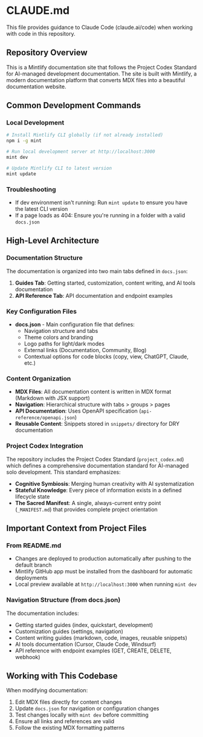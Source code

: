 # CLAUDE.md

This file provides guidance to Claude Code (claude.ai/code) when working with code in this repository.

## Repository Overview

This is a Mintlify documentation site that follows the Project Codex Standard for AI-managed development documentation. The site is built with Mintlify, a modern documentation platform that converts MDX files into a beautiful documentation website.

## Common Development Commands

### Local Development
```bash
# Install Mintlify CLI globally (if not already installed)
npm i -g mint

# Run local development server at http://localhost:3000
mint dev

# Update Mintlify CLI to latest version
mint update
```

### Troubleshooting
- If dev environment isn't running: Run `mint update` to ensure you have the latest CLI version
- If a page loads as 404: Ensure you're running in a folder with a valid `docs.json`

## High-Level Architecture

### Documentation Structure
The documentation is organized into two main tabs defined in `docs.json`:
1. **Guides Tab**: Getting started, customization, content writing, and AI tools documentation
2. **API Reference Tab**: API documentation and endpoint examples

### Key Configuration Files
- **docs.json** - Main configuration file that defines:
  - Navigation structure and tabs
  - Theme colors and branding
  - Logo paths for light/dark modes
  - External links (Documentation, Community, Blog)
  - Contextual options for code blocks (copy, view, ChatGPT, Claude, etc.)

### Content Organization
- **MDX Files**: All documentation content is written in MDX format (Markdown with JSX support)
- **Navigation**: Hierarchical structure with tabs > groups > pages
- **API Documentation**: Uses OpenAPI specification (`api-reference/openapi.json`)
- **Reusable Content**: Snippets stored in `snippets/` directory for DRY documentation

### Project Codex Integration
The repository includes the Project Codex Standard (`project_codex.md`) which defines a comprehensive documentation standard for AI-managed solo development. This standard emphasizes:
- **Cognitive Symbiosis**: Merging human creativity with AI systematization
- **Stateful Knowledge**: Every piece of information exists in a defined lifecycle state
- **The Sacred Manifest**: A single, always-current entry point (`_MANIFEST.md`) that provides complete project orientation

## Important Context from Project Files

### From README.md
- Changes are deployed to production automatically after pushing to the default branch
- Mintlify GitHub app must be installed from the dashboard for automatic deployments
- Local preview available at `http://localhost:3000` when running `mint dev`

### Navigation Structure (from docs.json)
The documentation includes:
- Getting started guides (index, quickstart, development)
- Customization guides (settings, navigation)
- Content writing guides (markdown, code, images, reusable snippets)
- AI tools documentation (Cursor, Claude Code, Windsurf)
- API reference with endpoint examples (GET, CREATE, DELETE, webhook)

## Working with This Codebase

When modifying documentation:
1. Edit MDX files directly for content changes
2. Update `docs.json` for navigation or configuration changes
3. Test changes locally with `mint dev` before committing
4. Ensure all links and references are valid
5. Follow the existing MDX formatting patterns